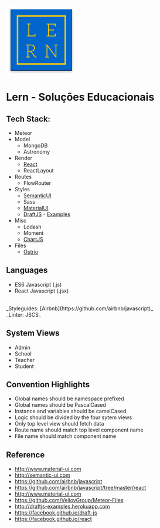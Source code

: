 ![Lern Logo](public/images/icons/mipmap-xxxhdpi/ic_launcher.png)

# Lern - Soluções Educacionais

## Tech Stack:
- Meteor
- Model
  - MongoDB
  - Astronomy
- Render
  - [React](https://facebook.github.io/react/)
  - ReactLayout
- Routes
  - FlowRouter
- Styles
  - [SemanticUI](http://semantic-ui.com)
  - Sass
  - [MaterialUI](http://www.material-ui.com)
  - [DraftJS](https://facebook.github.io/draft-js/) - [Examples](http://draftjs-examples.herokuapp.com/)
- Misc
  - Lodash
  - Moment
  - [ChartJS](http://www.chartjs.org/)
- Files
  - [Ostrio](https://github.com/VeliovGroup/Meteor-Files)

## Languages
- ES6 Javascript (.js)
- React Javascript (.jsx)
<br>
_Styleguides: [Airbnb](https://github.com/airbnb/javascript)_
<br>
_Linter: JSCS_

## System Views
- Admin
- School
- Teacher
- Student

## Convention Highlights
- Global names should be namespace prefixed
- Global names should be PascalCased
- Instance and variables should be camelCased
- Logic should be divided by the four sytem views
- Only top level view should fetch data
- Route name should match top level component name
- File name should match component name

## Reference
- http://www.material-ui.com
- http://semantic-ui.com
- https://github.com/airbnb/javascript
- https://github.com/airbnb/javascript/tree/master/react
- http://www.material-ui.com
- https://github.com/VeliovGroup/Meteor-Files
- http://draftjs-examples.herokuapp.com
- https://facebook.github.io/draft-js
- https://facebook.github.io/react
